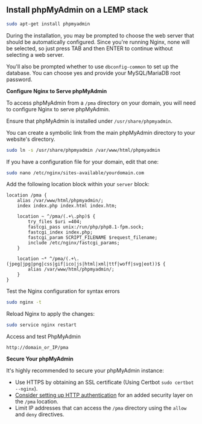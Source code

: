 ## Install phpMyAdmin on a LEMP stack


```sh
sudo apt-get install phpmyadmin
```

During the installation, you may be prompted to choose the web server that should be automatically configured. Since you're running Nginx, none will be selected, so just press TAB and then ENTER to continue without selecting a web server.

You'll also be prompted whether to use `dbconfig-common` to set up the database. You can choose yes and provide your MySQL/MariaDB root password.

**Configure Nginx to Serve phpMyAdmin**

To access phpMyAdmin from a `/pma` directory on your domain, you will need to configure Nginx to serve phpMyAdmin.

Ensure that phpMyAdmin is installed under `/usr/share/phpmyadmin`.

You can create a symbolic link from the main phpMyAdmin directory to your website's directory.

```sh
sudo ln -s /usr/share/phpmyadmin /var/www/html/phpmyadmin
```

If you have a configuration file for your domain, edit that one:

```sh
sudo nano /etc/nginx/sites-available/yourdomain.com
```

Add the following location block within your `server` block:

```nginx
location /pma {
	alias /var/www/html/phpmyadmin/;
	index index.php index.html index.htm;

	location ~ ^/pma/(.+\.php)$ {
		try_files $uri =404;
		fastcgi_pass unix:/run/php/php8.1-fpm.sock;
		fastcgi_index index.php;
		fastcgi_param SCRIPT_FILENAME $request_filename;
		include /etc/nginx/fastcgi_params;
	}

	location ~* ^/pma/(.+\.(jpeg|jpg|png|css|gif|ico|js|html|xml|ttf|woff|svg|eot))$ {
		alias /var/www/html/phpmyadmin/;
	}
}
```

Test the Nginx configuration for syntax errors

```sh
sudo nginx -t
```

Reload Nginx to apply the changes:

```sh
sudo service nginx restart
```

Access and test PhpMyAdmin
```
http://domain_or_IP/pma
```

**Secure Your phpMyAdmin**

It's highly recommended to secure your phpMyAdmin instance:

- Use HTTPS by obtaining an SSL certificate (Using Certbot `sudo certbot --nginx`).
- [Consider setting up HTTP authentication](./../security/htpasswd.md) for an added security layer on the `/pma` location.
- Limit IP addresses that can access the `/pma` directory using the `allow` and `deny` directives.
